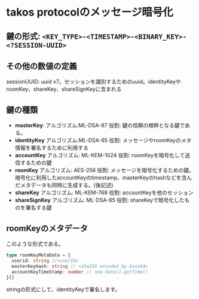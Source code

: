 # takos protocolのメッセージ暗号化

## 鍵の形式: `<KEY_TYPE>-<TIMESTAMP>-<BINARY_KEY>-<?SESSION-UUID>`

## その他の数値の定義

sessionUUID: uuid v7。セッションを識別するためのuuid。identityKeyやroomKey、shareKey、shareSignKeyに含まれる

## 鍵の種類
- **masterKey**:
  アルゴリズム:ML-DSA-87
  役割: 鍵の信頼の根幹となる鍵である。
- **identityKey**
  アルゴリズム:ML-DSA-65
  役割: メッセージやroomKeyのメタ情報を署名するために利用する
- **accountKey**
  アルゴリズム: ML-KEM-1024
  役割: roomKeyを暗号化して送信するための鍵
- **roomKey**
  アルゴリズム: AES-256
  役割: メッセージを暗号化するための鍵。暗号化に利用したaccountKeyのtimestamp、masterKeyのhashなどを含んだメタデータも同時に生成する。(後記述)
- **shareKey**
  アルゴリズム: ML-KEM-768
  役割: accountKeyを他のセッション
- **shareSignKey**
  アルゴリズム: ML-DSA-65
  役割: shareKeyで暗号化したものを署名する鍵

## roomKeyのメタデータ

このような形式である。

```ts
type roomKeyMetaData = {
  userid: string //<userId>
  masterKeyHash: string // <sha256 encoded by base64>
  accountKeyTimeStamp: number // new Date().getTime()
}[]
```

stringの形式にして、identityKeyで署名します。

